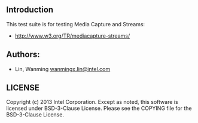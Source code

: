 ## Introduction

This test suite is for testing Media Capture and Streams:
* http://www.w3.org/TR/mediacapture-streams/

## Authors:

* Lin, Wanming <wanmingx.lin@intel.com>

## LICENSE

Copyright (c) 2013 Intel Corporation.
Except as noted, this software is licensed under BSD-3-Clause License.
Please see the COPYING file for the BSD-3-Clause License.
